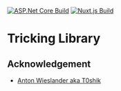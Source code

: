 [![ASP.Net Core Build](https://github.com/YuraMishin/TrickingLibrary/actions/workflows/api-build.yaml/badge.svg)](https://github.com/YuraMishin/TrickingLibrary/actions/workflows/api-build.yaml) [![Nuxt.js Build](https://github.com/YuraMishin/TrickingLibrary/actions/workflows/nuxt-build.yaml/badge.svg)](https://github.com/YuraMishin/TrickingLibrary/actions/workflows/nuxt-build.yaml)
# Tricking Library
## Acknowledgement
+ [Anton Wieslander aka T0shik](https://github.com/T0shik)
